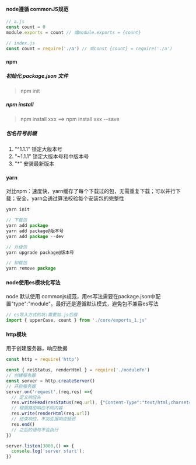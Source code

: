 #### node遵循 commonJS规范
```javascript
// a.js
const count = 0
module.exports = count // 或module.exports = {count}

// index.js
const count = require('./a') // 或const {count} = require('./a')
```
#### npm
##### 初始化 package.json 文件
> npm init
##### npm install
> npm install xxx   ==> npm install xxx --save
##### 包名符号前缀
1. "^1.1.1" 锁定大版本号
2. "~1.1.1" 锁定大版本号和中版本号
3. "*" 安装最新版本

#### yarn
对比npm：速度快，yarn缓存了每个下载过的包，无需重复下载；可以并行下载；安全，yarn会通过算法校验每个安装包的完整性
```js
yarn init

// 下载包
yarn add package
yarn add package@版本号
yarn add package --dev

// 升级包
yarn upgrade package@版本号

// 卸载包
yarn remove package
```

#### node使用es模块化写法

node 默认使用 commonjs规范，用es写法需要在package.json中配置"type":"module"。最好还是遵循默认模式，避免包不兼容es写法
```js
// es导入方式的坑:需要加.js后缀
import { upperCase, count } from './core/exports_1.js'
```
#### http模块
用于创建服务器，响应数据
```js
const http = require('http')

const { resStatus, renderHtml } = require('./moduleFn')
// 创建服务器
const server = http.createServer()
// 开启服务器
server.on('request',(req,res) =>{
  // 定义响应头
  res.writeHead(resStatus(req.url), {"Content-Type":"text/html;charset=utf-8"})
  // 根据路由响应不同内容
  res.write(renderHtml(req.url))
  // 结束响应，不加会报响应延迟
  res.end()
  // 之后的语句不会执行
})

server.listen(3000,() => {
  console.log('server start');
})
```